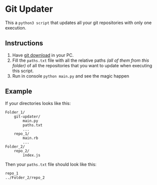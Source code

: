 # Git Updater

This a `python3 script` that updates all your git repositories with only one execution.

## Instructions

1. Have [git download](https://git-scm.com/downloads) in your PC.
2. Fill the `paths.txt` file with all the relative paths *(all of them from this folder)* of all the repositories that you want to update when executing this script.
3. Run in console `python main.py` and see the magic happen

## Example

If your directories looks like this:

```MD
Folder_1/
    git-updater/
        main.py
        paths.txt
        ...
    repo_1/
        main.rb
        ...
Folder_2/
    repo_2/
        index.js
```

Then your `paths.txt` file should look like this:

```MD
repo_1
../Folder_2/repo_2
```
